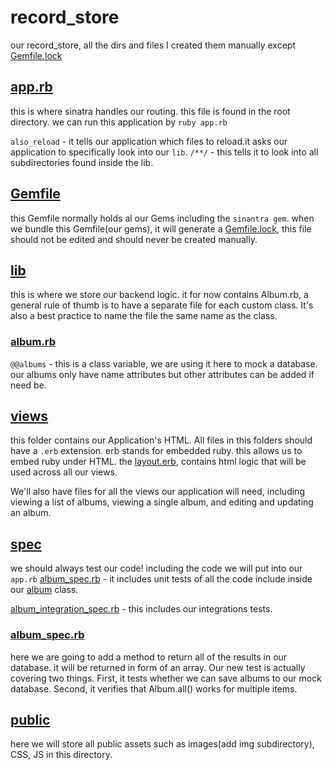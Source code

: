 # record_store

our record_store, all the dirs and files I created them manually except [Gemfile.lock](Gemfile.lock)

## [app.rb](app.rb)

this is where sinatra handles our routing.
this file is found in the root directory.
we can run this application by `ruby app.rb`

`also_reload` - it tells our application which files to reload.it asks our application to specifically look into our `lib`.
`/**/` - this tells it to look into all subdirectories found inside the lib.

## [Gemfile](Gemfile)

this Gemfile normally holds al our Gems including the `sinantra gem`.
when we bundle this Gemfile(our gems), it will generate a [Gemfile.lock](Gemfile.lock), this file should not be edited and should never be created manually.

## [lib](lib/)

this is where we store our backend logic. it for now contains Album.rb, a general rule of thumb is to have a separate file for each custom class. It's also a best practice to name the file the same name as the class.

### [album.rb](lib/album.rb)

`@@albums` - this is a class variable, we are using it here to mock a database.
our albums only have name attributes but other attributes can be added if need be.

## [views](views/)

this folder contains our Application's HTML.
All files in this folders should have a `.erb` extension.
erb stands for embedded ruby. this allows us to embed ruby under HTML.
the [layout.erb](views/layout.erb), contains html logic that will be used across all our views.

We'll also have files for all the views our application will need, including viewing a list of albums, viewing a single album, and editing and updating an album.

## [spec](spec/)

we should always test our code!
including the code we will put into our `app.rb`
[album_spec.rb](./spec/album_spec.rb) - it includes unit tests of all the code include inside our [album](lib/album.rb) class.

[album_integration_spec.rb](spec/album_integration_spec.rb) - this includes our integrations tests.

### [album_spec.rb](spec/album_spec.rb)

here we are going to add a method to return all of the results in our database.
it will be returned in form of an array.
Our new test is actually covering two things. First, it tests whether we can save albums to our mock database. Second, it verifies that Album.all() works for multiple items.

## [public](./public/)

here we will store all public assets such as images(add img subdirectory), CSS, JS in this directory.
